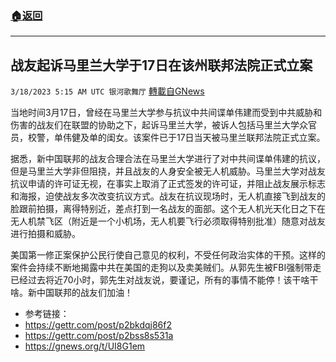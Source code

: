 ###  [:house:返回](README.md)
---


## 战友起诉马里兰大学于17日在该州联邦法院正式立案
`3/18/2023 5:15 AM UTC 银河歌舞厅` [轉載自GNews](https://gnews.org/articles/1024501)

当地时间3月17日，曾经在马里兰大学参与抗议中共间谍单伟建而受到中共威胁和伤害的战友们在联盟的协助之下，起诉马里兰大学，被诉人包括马里兰大学众官员，校警，单伟健及单的闺女。该案件已于17日当天被马里兰联邦法院正式立案。

据悉，新中国联邦的战友合理合法在马里兰大学进行了对中共间谍单伟建的抗议，但是马里兰大学非但阻挠，并且战友的人身安全被无人机威胁。马里兰大学对战友抗议申请的许可证无视，在事实上取消了正式签发的许可证，并阻止战友展示标志和海报，迫使战友多次改变抗议方式。战友在抗议现场时，无人机直接飞到战友的脸跟前拍摄，离得特别近，差点打到一名战友的面部。这个无人机光天化日之下在无人机禁飞区（附近是一个小机场，无人机要飞行必须取得特别批准）随意对战友进行拍摄和威胁。

美国第一修正案保护公民行使自己意见的权利，不受任何政治实体的干预。这样的案件会持续不断地揭露中共在美国的走狗以及卖美贼们。从郭先生被FBI强制带走已经过去将近70小时，郭先生对战友说，要谨记，所有的事情不能停！该干啥干啥。新中国联邦的战友们加油！

* 参考链接：
* <https://gettr.com/post/p2bkdqj86f2>
* <https://gettr.com/post/p2bss8s531a>
* <https://gnews.org/t/UI8G1em>

